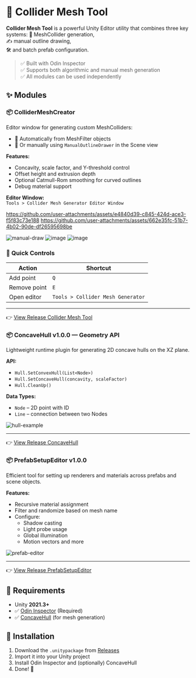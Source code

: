 # 🧱 Collider Mesh Tool

**Collider Mesh Tool** is a powerful Unity Editor utility that combines three key systems:
📐 MeshCollider generation,  
✍️ manual outline drawing,  
🛠 and batch prefab configuration.

> ✅ Built with Odin Inspector  
> ✅ Supports both algorithmic and manual mesh generation  
> ✅ All modules can be used independently

## ✨ Modules

### 📦 ColliderMeshCreator
Editor window for generating custom MeshColliders:
- 🔹 Automatically from MeshFilter objects
- 🔹 Or manually using `ManualOutlineDrawer` in the Scene view

**Features:**
- Concavity, scale factor, and Y-threshold control  
- Offset height and extrusion depth  
- Optional Catmull-Rom smoothing for curved outlines  
- Debug material support

**Editor Window:**  
`Tools > Collider Mesh Generator Editor Window`

https://github.com/user-attachments/assets/e4840d39-c845-424d-ace3-f5f83c73e188
https://github.com/user-attachments/assets/662e35fc-51b7-4b02-90de-df26595698be

![manual-draw](https://github.com/user-attachments/assets/23b4fcb7-6650-4e89-912b-775de6a5075c)
![image](https://github.com/user-attachments/assets/5288205c-d1f6-4791-94ad-f718115696ab)
![image](https://github.com/user-attachments/assets/f7aa8582-9a20-4713-bf42-5bedef77c5a4)

### 🔧 Quick Controls
| Action            | Shortcut |
|-------------------|----------|
| Add point         | `Q`      |
| Remove point      | `E`      |
| Open editor       | `Tools > Collider Mesh Generator` |

---
👉 [View Release Collider Mesh Tool](https://github.com/SinlessDevil/ColliderMeshTool/releases/tag/collider-mesh-creator-v1.0.0)

### 📦 ConcaveHull v1.0.0 — Geometry API
Lightweight runtime plugin for generating 2D concave hulls on the XZ plane.

**API:**
- `Hull.SetConvexHull(List<Node>)`
- `Hull.SetConcaveHull(concavity, scaleFactor)`
- `Hull.CleanUp()`

**Data Types:**
- `Node` – 2D point with ID
- `Line` – connection between two Nodes
  
![hull-example](https://github.com/user-attachments/assets/52d27373-eabb-400f-a69f-d03cb41d4327)  

---
👉 [View Release ConcaveHull ](https://github.com/SinlessDevil/ColliderMeshTool/releases/tag/concave-hull-v1.0.0)

### 📦 PrefabSetupEditor v1.0.0
Efficient tool for setting up renderers and materials across prefabs and scene objects.

**Features:**
- Recursive material assignment
- Filter and randomize based on mesh name
- Configure:
  - Shadow casting
  - Light probe usage
  - Global illumination
  - Motion vectors and more

![prefab-editor](https://github.com/user-attachments/assets/b2c48312-dabe-4191-9e40-ac59bf64b620) 

---
👉 [View Release PrefabSetupEditor](https://github.com/SinlessDevil/ColliderMeshTool/releases/tag/prefab-setup-editor-v1.0.0)

## 🧰 Requirements
- Unity **2021.3+**
- ✅ [Odin Inspector](https://odininspector.com/) (Required)
- ✅ [ConcaveHull](https://github.com/SinlessDevil/EcsStickmanSurvivors/releases/tag/ConcaveHull-v1.0.0) (for mesh generation)

## 🚀 Installation
1. Download the `.unitypackage` from [Releases](https://github.com/SinlessDevil/ColliderMeshTool/releases)
2. Import it into your Unity project
3. Install Odin Inspector and (optionally) ConcaveHull
4. Done! 🎉
